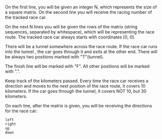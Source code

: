 On the first line, you will be given an integer N, which represents the size of a square matrix. On the second line you will receive the racing number of the tracked race car.

On the next N lines you will be given the rows of  the matrix (string sequences, separated by whitespace), which will be representing the race route. The tracked race car always starts with coordinates [0, 0].

Thеre will be a tunnel somewhere across the race route. If the race car runs into the tunnel , the car goes through it and exits at the other end. There will be always two positions marked with "T"(tunnel).

The finish line will be marked with "F". All other positions will be marked with ".".

Keep track of the kilometers passed. Every time the race car receives a direction and moves to the next position of the race route, it covers 10 kilometers. If the car goes through the tunnel, it covers NOT 10, but 30 kilometers.

On each line, after the matrix is given, you will be receiving the directions for the race car:

	left
	right
	up
	down

